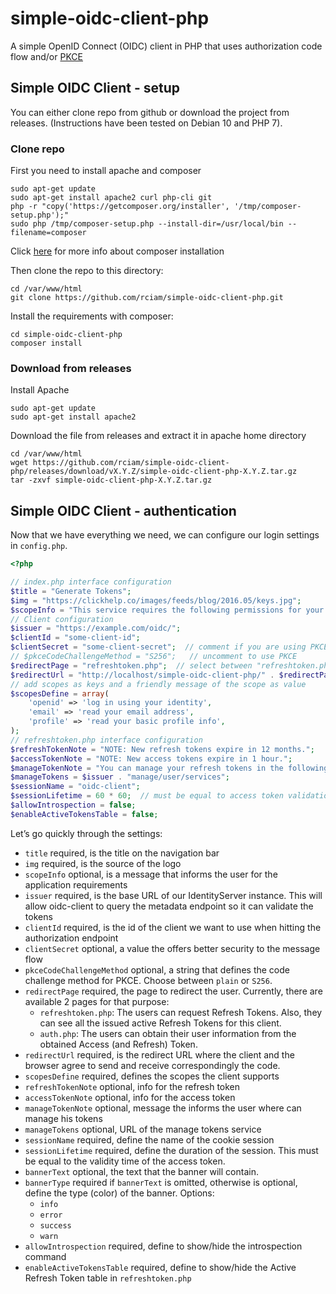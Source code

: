 # simple-oidc-client-php

A simple OpenID Connect (OIDC) client in PHP that uses authorization code flow
and/or [PKCE](https://tools.ietf.org/html/rfc7636)

## Simple OIDC Client - setup

You can either clone repo from github or download the project from releases.
(Instructions have been tested on Debian 10 and PHP 7).

### Clone repo

First you need to install apache and composer

```shell
sudo apt-get update
sudo apt-get install apache2 curl php-cli git
php -r "copy('https://getcomposer.org/installer', '/tmp/composer-setup.php');"
sudo php /tmp/composer-setup.php --install-dir=/usr/local/bin --filename=composer
```

Click [here](https://getcomposer.org/doc/00-intro.md#installation-linux-unix-macos)
for more info about composer installation

Then clone the repo to this directory:

```shell
cd /var/www/html
git clone https://github.com/rciam/simple-oidc-client-php.git
```

Install the requirements with composer:

```shell
cd simple-oidc-client-php
composer install
```

### Download from releases

Install Apache

```shell
sudo apt-get update
sudo apt-get install apache2
```

Download the file from releases and extract it in apache home directory

```shell
cd /var/www/html
wget https://github.com/rciam/simple-oidc-client-php/releases/download/vX.Y.Z/simple-oidc-client-php-X.Y.Z.tar.gz
tar -zxvf simple-oidc-client-php-X.Y.Z.tar.gz
```

## Simple OIDC Client - authentication

Now that we have everything we need, we can configure our login settings in
`config.php`.

```php
<?php

// index.php interface configuration
$title = "Generate Tokens";
$img = "https://clickhelp.co/images/feeds/blog/2016.05/keys.jpg";
$scopeInfo = "This service requires the following permissions for your account:";
// Client configuration
$issuer = "https://example.com/oidc/";
$clientId = "some-client-id";
$clientSecret = "some-client-secret";  // comment if you are using PKCE
// $pkceCodeChallengeMethod = "S256";   // uncomment to use PKCE
$redirectPage = "refreshtoken.php";  // select between "refreshtoken.php" and "auth.php"
$redirectUrl = "http://localhost/simple-oidc-client-php/" . $redirectPage;
// add scopes as keys and a friendly message of the scope as value
$scopesDefine = array(
    'openid' => 'log in using your identity',
    'email' => 'read your email address',
    'profile' => 'read your basic profile info',
);
// refreshtoken.php interface configuration
$refreshTokenNote = "NOTE: New refresh tokens expire in 12 months.";
$accessTokenNote = "NOTE: New access tokens expire in 1 hour.";
$manageTokenNote = "You can manage your refresh tokens in the following link: ";
$manageTokens = $issuer . "manage/user/services";
$sessionName = "oidc-client";
$sessionLifetime = 60 * 60;  // must be equal to access token validation time in seconds
$allowIntrospection = false;
$enableActiveTokensTable = false;
```

Let’s go quickly through the settings:

- `title` required, is the title on the navigation bar
- `img` required, is the source of the logo
- `scopeInfo` optional, is a message that informs the user for the application
  requirements
- `issuer` required, is the base URL of our IdentityServer instance. This will
  allow oidc-client to query the metadata endpoint so it can validate the tokens
- `clientId` required, is the id of the client we want to use when hitting the
  authorization endpoint
- `clientSecret` optional, a value the offers better security to the message
  flow
- `pkceCodeChallengeMethod` optional, a string that defines the code challenge
  method for PKCE. Choose between `plain` or `S256`.
- `redirectPage` required, the page to redirect the user. Currently, there are
  available 2 pages for that purpose:
  - `refreshtoken.php`: The users can request Refresh Tokens. Also, they can
    see all the issued active Refresh Tokens for this client.
  - `auth.php`: The users can obtain their user information from the obtained
    Access (and Refresh) Token.
- `redirectUrl` required, is the redirect URL where the client and the browser
  agree to send and receive correspondingly the code.
- `scopesDefine` required, defines the scopes the client supports
- `refreshTokenNote` optional, info for the refresh token
- `accessTokenNote` optional, info for the access token
- `manageTokenNote` optional, message the informs the user where can manage
  his tokens
- `manageTokens` optional, URL of the manage tokens service
- `sessionName` required, define the name of the cookie session
- `sessionLifetime` required, define the duration of the session. This must be
  equal to the validity time of the access token.
- `bannerText` optional, the text that the banner will contain.
- `bannerType` required if `bannerText` is omitted, otherwise is optional,
  define the type (color) of the banner. Options:
  - `info`
  - `error`
  - `success`
  - `warn`
- `allowIntrospection` required, define to show/hide the introspection command
- `enableActiveTokensTable` required, define to show/hide the Active Refresh
  Token table in `refreshtoken.php`
